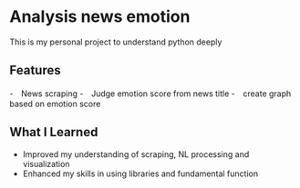# Analysis news emotion
This is my personal project to understand python deeply

## Features
-　News scraping
-　Judge emotion score from news title
-　create graph based on emotion score

## What I Learned
- Improved my understanding of scraping, NL processing and visualization
- Enhanced my skills in using libraries and fundamental function
